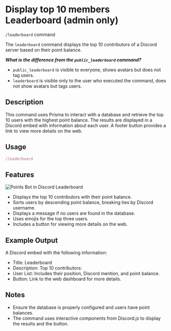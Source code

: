 # Display top 10 members Leaderboard (admin only)
`/leaderboard` command

The `leaderboard` command displays the top 10 contributors of a Discord server based on their point balance.

***What is the difference from the `public_leaderboard` command?***

- `public_leaderboard` is visible to everyone, shows avatars but does not tag users.
- `leaderboard` is visible only to the user who executed the command, does not show avatars but tags users.

## Description

This command uses Prisma to interact with a database and retrieve the top 10 users with the highest point balance. The results are displayed in a Discord embed with information about each user. A footer button provides a link to view more details on the web.

## Usage

```ts
/leaderboard
```

## Features

![Points Bot in Discord Leaderboard](/img/bot_point_leaderboard.png)

- Displays the top 10 contributors with their point balance.
- Sorts users by descending point balance, breaking ties by Discord username.
- Displays a message if no users are found in the database.
- Uses emojis for the top three users.
- Includes a button for viewing more details on the web.

## Example Output
A Discord embed with the following information:

- Title: Leaderboard
- Description: Top 10 contributors:
- User List: Includes their position, Discord mention, and point balance.
- Button: Link to the web dashboard for more details.

## Notes
- Ensure the database is properly configured and users have point balances.
- The command uses interactive components from Discord.js to display the results and the button.